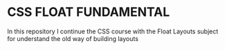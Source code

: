 # CSS FLOAT FUNDAMENTAL

In this repository I continue the CSS course with the Float Layouts subject for understand the old way of building layouts
